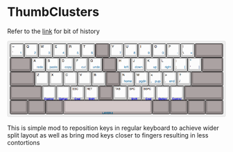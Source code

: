 # ThumbClusters

Refer to the [link](https://github.com/santhoshr/LTHI-Keyboard-Mod) for bit of history

![img](https://github.com/santhoshr/ThumbClusters/blob/master/thumbcluster.png)

This is simple mod to reposition keys in regular keyboard to achieve wider split layout as well as bring mod keys closer to fingers resulting in less contortions
